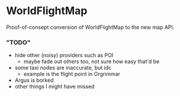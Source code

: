 # WorldFlightMap

Proof-of-consept conversion of WorldFlightMap to the new map API.

### "TODO"

- hide other (noisy) providers such as POI
	- maybe fade out others too, not sure how easy that'd be
- some taxi nodes are inaccurate, but idc
	- example is the flight point in Orgrimmar
- Argus is borked
- other things I might have missed
